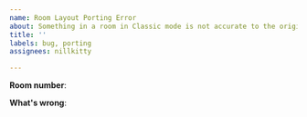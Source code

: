 ```yaml
---
name: Room Layout Porting Error
about: Something in a room in Classic mode is not accurate to the original
title: ''
labels: bug, porting
assignees: nillkitty

---
```


**Room number**:

**What's wrong**:
